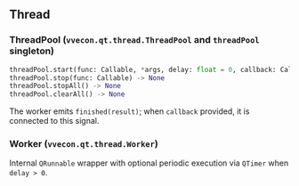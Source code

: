 ## Thread

### ThreadPool (`vvecon.qt.thread.ThreadPool` and `threadPool` singleton)
```python
threadPool.start(func: Callable, *args, delay: float = 0, callback: Callable | None = None, retry: bool = True, **kwargs) -> None
threadPool.stop(func: Callable) -> None
threadPool.stopAll() -> None
threadPool.clearAll() -> None
```

The worker emits `finished(result)`; when `callback` provided, it is connected to this signal.

### Worker (`vvecon.qt.thread.Worker`)
Internal `QRunnable` wrapper with optional periodic execution via `QTimer` when `delay > 0`.


